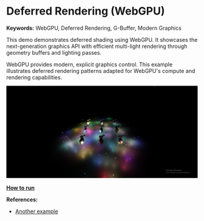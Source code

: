 # Deferred Rendering (WebGPU)

**Keywords:** WebGPU, Deferred Rendering, G-Buffer, Modern Graphics

This demo demonstrates deferred shading using WebGPU. It showcases the next-generation graphics API with efficient multi-light rendering through geometry buffers and lighting passes.

WebGPU provides modern, explicit graphics control. This example illustrates deferred rendering patterns adapted for WebGPU's compute and rendering capabilities.

![image](showcase.jpg)

**[How to run](../how_to_run.md)**

**References:**

* [Another example]

[Another example]: https://webgpu.github.io/webgpu-samples/?sample=deferredRendering
